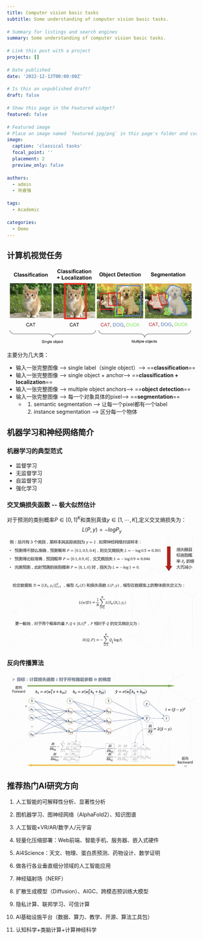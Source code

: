 ```yaml
---
title: Computer vision basic tasks
subtitle: Some understanding of computer vision basic tasks.

# Summary for listings and search engines
summary: Some understanding of computer vision basic tasks.

# Link this post with a project
projects: []

# Date published
date: '2022-12-13T00:00:00Z'

# Is this an unpublished draft?
draft: false

# Show this page in the Featured widget?
featured: false

# Featured image
# Place an image named `featured.jpg/png` in this page's folder and customize its options here.
image:
  caption: 'classical tasks'
  focal_point: ''
  placement: 2
  preview_only: false

authors:
  - admin
  - 肖睿强

tags:
  - Academic

categories:
  - Demo
---
```


##  计算机视觉任务

<img src="https://raw.githubusercontent.com/keeplearning-again/Typora_blog_images/main/blog/202302021825208.png" alt="image-20230202182528109" style="zoom:67%;" />

主要分为几大类：

- 输入一张完整图像 --> single label（single object）--> ==**classification**==
- 输入一张完整图像 --> single object + anchor--> ==**classification + localization**==
- 输入一张完整图像 --> multiple object anchors--> ==**object detection**==
- 输入一张完整图像 --> 每一个对象具体的pixel--> ==**segmentation**==
  - 1. semantic segmentation --> 让每一个pixel都有一个label
    2. instance segmentation --> 区分每一个物体

## 机器学习和神经网络简介

### 机器学习的典型范式

- 监督学习
- 无监督学习
- 自监督学习 
- 强化学习

### 交叉熵损失函数 -- 极大似然估计

对于预测的类别概率$P \in [0, 1]^K$和类别真值$y \in \left[1, \cdots, K \right]$,定义交叉熵损失为：
$$
L(P, y) = - logP_y
$$
![image-20230202234122934](https://raw.githubusercontent.com/keeplearning-again/Typora_blog_images/main/blog/202302022341081.png)

![image-20230202234321173](https://raw.githubusercontent.com/keeplearning-again/Typora_blog_images/main/blog/202302022343225.png)

### 反向传播算法

![image-20230202234418393](https://raw.githubusercontent.com/keeplearning-again/Typora_blog_images/main/blog/202302022344490.png)

## 推荐热门AI研究方向

1. 人工智能的可解释性分析、显著性分析

2. 图机器学习、图神经网络（AlphaFold2）、知识图谱

3. 人工智能+VR/AR/数字人/元宇宙

4. 轻量化压缩部署：Web前端、智能手机、服务器、嵌入式硬件

5. Al4Science：天文、物理、蛋白质预测、药物设计、数学证明

6. 做各行各业垂直细分领域的人工智能应用

7. 神经辐射场（NERF）

8. 扩散生成模型（Diffusion）、AIGC、跨模态预训练大模型

9. 隐私计算、联邦学习、可信计算

10. AI基础设施平台（数据、算力、教学、开源、算法工具包）

11. 认知科学+类脑计算+计算神经科学
